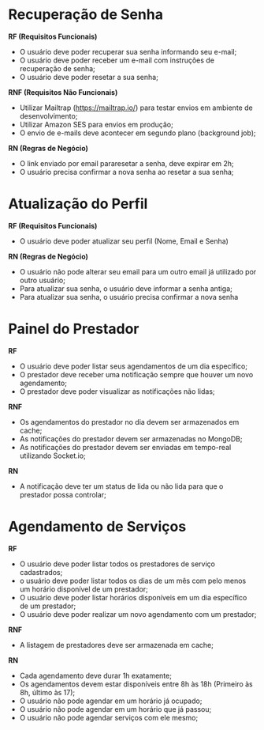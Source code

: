 # Recuperação de Senha

**RF (Requisitos Funcionais)**

- O usuário deve poder recuperar sua senha informando seu e-mail;
- O usuário deve poder receber um e-mail com instruções de recuperação de senha;
- O usuário deve poder resetar a sua senha;

**RNF (Requisitos Não Funcionais)**

- Utilizar Mailtrap (https://mailtrap.io/) para testar envios em ambiente de desenvolvimento;
- Utilizar Amazon SES para envios em produção;
- O envio de e-mails deve acontecer em segundo plano (background job);

**RN (Regras de Negócio)**

- O link enviado por email pararesetar a senha, deve expirar em 2h;
- O usuário precisa confirmar a nova senha ao resetar a sua senha;

# Atualização do Perfil

**RF (Requisitos Funcionais)**

- O usuário deve poder atualizar seu perfil (Nome, Email e Senha)

**RN (Regras de Negócio)**

- O usuário não pode alterar seu email para um outro email já utilizado por outro usuário;
- Para atualizar sua senha, o usuário deve informar a senha antiga;
- Para atualizar sua senha, o usuário precisa confirmar a nova senha

# Painel do Prestador

**RF**

- O usuário deve poder listar seus agendamentos de um dia específico;
- O prestador deve receber uma notificação sempre que houver um novo agendamento;
- O prestador deve poder visualizar as notificações não lidas;

**RNF**

- Os agendamentos do prestador no dia devem ser armazenados em cache;
- As notificações do prestador devem ser armazenadas no MongoDB;
- As notificações do prestador devem ser enviadas em tempo-real utilizando Socket.io;

**RN**

- A notificação deve ter um status de lida ou não lida para que o prestador possa controlar;

# Agendamento de Serviços

**RF**

- O usuário deve poder listar todos os prestadores de serviço cadastrados;
- o usuário deve poder listar todos os dias de um mês com pelo menos um horário disponível de um prestador;
- O usuário deve poder listar horários disponíveis em um dia específico de um prestador;
- O usuário deve poder realizar um novo agendamento com um prestador;

**RNF**

- A listagem de prestadores deve ser armazenada em cache;


**RN**

- Cada agendamento deve durar 1h exatamente;
- Os agendamentos devem estar disponíveis entre 8h às 18h (Primeiro às 8h, último às 17);
- O usuário não pode agendar em um horário já ocupado;
- O usuário não pode agendar em um horário que já passou;
- O usuário não pode agendar serviços com ele mesmo;
